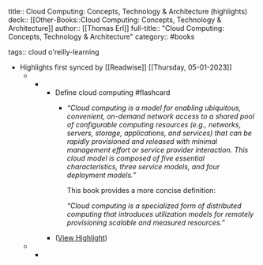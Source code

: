 title:: Cloud Computing: Concepts, Technology & Architecture (highlights)
deck:: [[Other-Books::Cloud Computing: Concepts, Technology & Architecture]]
author:: [[Thomas Erl]]
full-title:: "Cloud Computing: Concepts, Technology & Architecture"
category:: #books

tags:: cloud o'reilly-learning

- Highlights first synced by [[Readwise]] [[Thursday, 05-01-2023]]
	- -
		- Define cloud computing #flashcard
			- *“Cloud computing is a model for enabling ubiquitous, convenient, on-demand network access to a shared pool of configurable computing resources (e.g., networks, servers, storage, applications, and services) that can be rapidly provisioned and released with minimal management effort or service provider interaction. This cloud model is composed of five essential characteristics, three service models, and four deployment models.”*
			  
			  This book provides a more concise definition:
			  
			  *“Cloud computing is a specialized form of distributed computing that introduces utilization models for remotely provisioning scalable and measured resources.”*
		- ([View Highlight](https://read.readwise.io/read/01gp0qpp0v11jvvp11mwddtgc6))
	- -